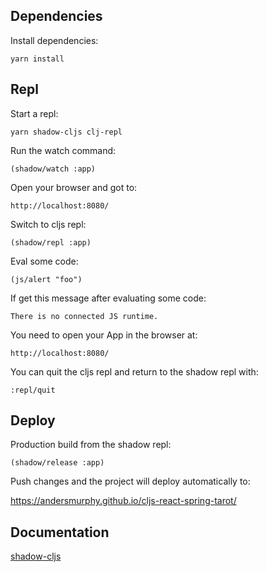 ## Dependencies

Install dependencies:

`yarn install`

## Repl

Start a repl:

`yarn shadow-cljs clj-repl`

Run the watch command:

`(shadow/watch :app)`

Open your browser and got to:

`http://localhost:8080/`

Switch to cljs repl:

`(shadow/repl :app)`

Eval some code:

`(js/alert "foo")`

If get this message after evaluating some code:

`There is no connected JS runtime.`

You need to open your App in the browser at:

`http://localhost:8080/`

You can quit the cljs repl and return to the shadow repl with:

`:repl/quit`

## Deploy

Production build from the shadow repl:

`(shadow/release :app)`

Push changes and the project will deploy automatically to:

https://andersmurphy.github.io/cljs-react-spring-tarot/

## Documentation

[shadow-cljs](https://shadow-cljs.github.io/docs/UsersGuide.html)
